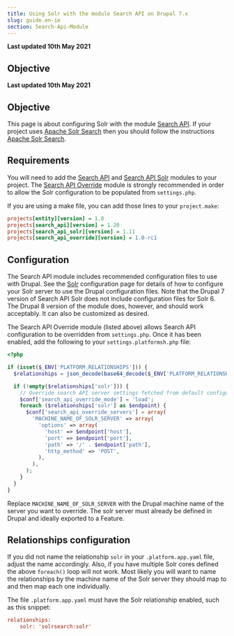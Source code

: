 ```yaml
---
title: Using Solr with the module Search API on Drupal 7.x
slug: guide.en-ie
section: Search-Api-Module
---
```


**Last updated 10th May 2021**



## Objective  

**Last updated 10th May 2021**



## Objective  

This page is about configuring Solr with the module [Search API](https://www.drupal.org/project/search_api). If your project uses [Apache Solr Search](https://www.drupal.org/project/apachesolr) then you should follow the instructions [Apache Solr Search](../apachesolr-module).

## Requirements
You will need to add the [Search API](https://www.drupal.org/project/search_api) and [Search API
Solr](https://www.drupal.org/project/search_api_solr) modules to your project. The [Search API Override](https://www.drupal.org/project/search_api_override) module is strongly recommended in order to allow the Solr configuration to be populated from `settings.php`.

If you are using a make file, you can add those lines to your
`project.make`:

```ini
projects[entity][version] = 1.8
projects[search_api][version] = 1.20
projects[search_api_solr][version] = 1.11
projects[search_api_override][version] = 1.0-rc1
```

## Configuration

The Search API module includes recommended configuration files to use with Drupal.  See the [Solr](../../configuration-services/solr) configuration page for details of how to configure your Solr server to use the Drupal configuration files.  Note that the Drupal 7 version of Search API Solr does not include configuration files for Solr 6.  The Drupal 8 version of the module does, however, and should work acceptably.  It can also be customized as desired.

The Search API Override module (listed above) allows Search API configuration to be overridden from `settings.php`.  Once it has been enabled, add the following to your `settings.platformsh.php` file:

```php
<?php

if (isset($_ENV['PLATFORM_RELATIONSHIPS'])) {
  $relationships = json_decode(base64_decode($_ENV['PLATFORM_RELATIONSHIPS']), TRUE);

  if (!empty($relationships['solr'])) {
    // Override search API server settings fetched from default configuration.
    $conf['search_api_override_mode'] = 'load';
    foreach ($relationships['solr'] as $endpoint) {
      $conf['search_api_override_servers'] = array(
        'MACHINE_NAME_OF_SOLR_SERVER' => array(
          'options' => array(
            'host' => $endpoint['host'],
            'port' => $endpoint['port'],
            'path' => '/' . $endpoint['path'],
            'http_method' => 'POST',
          ),
        ),
      );
    }
  }
}
```

Replace `MACHINE_NAME_OF_SOLR_SERVER` with the Drupal machine name of the server you want to override.  The solr server must already be defined in Drupal and ideally exported to a Feature.

## Relationships configuration

If you did not name the relationship `solr` in your `.platform.app.yaml` file, adjust the name accordingly.  Also, if you have multiple Solr cores defined the above `foreach()` loop will not work.  Most likely you will want to name the relationships by the machine name of the Solr server they should map to and then map each one individually.

The file `.platform.app.yaml` must have the Solr relationship enabled, such as this snippet:

```ini
relationships:
    solr: 'solrsearch:solr'
```
